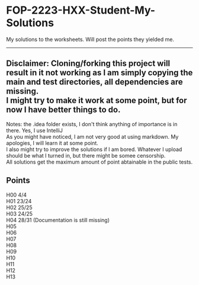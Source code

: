# FOP-2223-HXX-Student-My-Solutions
My solutions to the worksheets. Will post the points they yielded me.  

---
Disclaimer: Cloning/forking this project will result in it not working as I am simply copying the main and test directories, all dependencies are missing.  
I might try to make it work at some point, but for now I have better things to do.  
---
Notes: the .idea folder exists, I don't think anything of importance is in there. Yes, I use IntelliJ  
As you might have  noticed, I am not very good at using markdown. My apologies, I will learn it at some point.  
I also might try to improve the solutions if I am bored. Whatever I upload should be what I turned in, but there might be somee censorship.  
All solutions get the maximum amount of point abtainable in the public tests.  
## Points
H00 4/4  
H01 23/24  
H02 25/25  
H03 24/25  
H04 28/31 (Documentation is still missing)  
H05  
H06  
H07  
H08  
H09  
H10  
H11  
H12  
H13  
